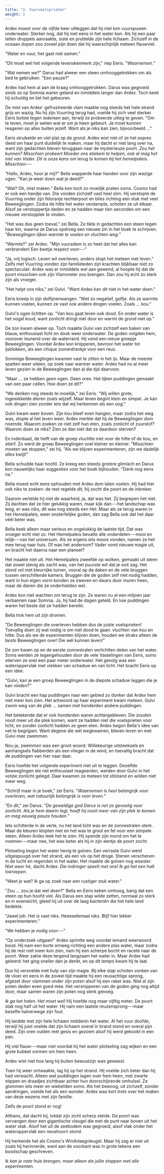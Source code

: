 ```yaml
---
title: "3. Vuurvoelsprieten"
weight: 3
---
```


Ardex moest voor de vijfde keer uitleggen dat hij niet kon vuurspuwen onderwater. Sterker nog, dat hij niet eens in het water kon. Als hij een paar tellen druppels aanraakte, siste en pruttelde zijn hele lichaam. Zichzelf in de oceaan dopen zou zoveel pijn doen dat hij waarschijnlijk meteen flauwviel.

"Water en vuur, het gaat niet samen."

"Dit moet wel het volgende levenskenmerk zijn," riep Eeris. "_Waarnemen._"

"Wat nemen we?" Darus had alweer een steen omhooggetrokken om als bed te gebruiken. "Een pauze?"

Ardex had hem al aan de kraag omhooggetrokken. Darus was gegroeid sinds ze op Somnia waren geland en inmiddels langer dan Ardex. Toch keek hij schuldig en liet het gebeuren.

De mist van Ardex' gefrustreerde vlam maakte nog steeds het hele strand grijs en wazig. Nu hij zijn Vuurring terug had, voelde hij zich veel sterker. Eeris botste tegen iedereen aan, terwijl ze probeerde uitleg te geven. "Om te leven, moet je weten wat er om je heen gebeurt. Je moet kunnen reageren op alles buiten jezelf. Want als je niks kan zien, bijvoorbeeld ..."

Eeris struikelde en viel plat op de grond. Ardex wist niet of ze het expres deed om haar punt duidelijk te maken, maar hij dacht er niet lang over na, want zijn gedachten bleven teruggaan naar de mysterieuze poort. _Zou het kunnen? Misschien probeert Moeder ons stiekem te helpen, ook al mag het niet van Vader. Dit is onze kans om terug te komen bij het hemelpaleis. Misschien---_

"Hallo, Ardex, hoor je mij?" Bella wapperde haar handen voor zijn wazige ogen. "Kan je weer doen wat je deed?"

"Wat? Oh, mist maken." Bella kon toch zo moeilijk praten soms. Cosmo had er ook een handje van. Die vonden zichzelf vast heel slim. Hij verstopte de Vuurring onder zijn feloranje rechterpoot en blies richting een stuk met veel Beweeglingen. Zodra de hitte het water verdampte, schoten ze uit elkaar. Alsof ze verstoppertje deden en ze hadden maar tien seconden om een nieuwe verstopplek te vinden.

"Het was dus geen toeval," zei Bella. Ze tikte in gedachten een steen tegen haar kin, waarna ze Darus opdroeg een nieuwe zin in het boek te schrijven. "_Beweeglingen lijken warmte te voelen en vluchten weg._"

"Warmte?" zei Ardex. "Mijn vuuradem is zo heet dat het alles kan verbranden! Een beetje respect voor---"

"Ja, vrij logisch. Leven wil overleven, anders stopt het meteen met leven." Zelfs met Vuurring vonden zijn familieleden zijn krachten blijkbaar niet zo spectaculair. Ardex was er inmiddels wel aan gewend, al hoopte hij dat de poort misschien ook zijn Vlamvreter zou brengen. Dan zou hij écht zo sterk zijn als vroeger.

"Het helpt ons niks," zei Gulvi. "Want Ardex kan dit niet _in_ het water doen."

Eeris kneep in zijn dolfijnenwangen. "Niet zo negatief, golfje. Als ze warmte kunnen voelen, kunnen ze vast ook andere dingen voelen. Zoals ... kou."

Gulvi's ogen lichtten op. "Van kou gaat leven ook dood. En onder water is het nogal koud, want zonlicht dringt niet door en warmt de grond niet op." 

De zon kwam alweer op. Toch maakte Gulvi van zichzelf een baken van blauw, enthousiast licht en dook weer onderwater. De goden volgden hem, voorover leunend over de waterrand. Hij vond een nieuw groepje Beweeglingen. Voordat Ardex kon knipperen, bevroor het water tot ijsblokken, als een chique zomerdrankje voor een reus. 

Sommige Beweeglingen kwamen vast te zitten in het ijs. Maar de meeste spatten weer uiteen, op zoek naar warmer water. Ardex had nu al meer leven gezien in de Beweeglingen dan al die tijd daarvoor.

"Maar ... ze hebben geen ogen. Geen oren. Het lijken puddingen gemaakt van een paar cellen. Hoe doen ze dit?"

"We denken nog steeds te moeilijk," zei Eeris. "Wij willen grote, ingewikkelde dieren zoals wijzelf. Maar leven begint klein en simpel. Je kan ook dingen zien zonder iets dat wij herkennen als een _oog_."

Gulvi kwam weer boven. Zijn kou bleef even hangen, maar zodra het weg was, stopte al het leven weer. Ardex merkte dat hij de Beweeglingen _dom_ noemde. Waarom zoeken ze niet zelf hun eten, zoals zonlicht of zuurstof? Waarom doen ze niks? Zien ze dan niet dat ze daardoor sterven?

En inderdaad, de helft van de groep vluchtte niet voor de hitte of de kou, en stierf. Zo werd de groep Beweeglingen snel kleiner en kleiner. "Misschien moeten we stoppen," zei hij. "Als we blijven experimenteren, zijn we dadelijk _alles_ kwijt!"

Bella schudde haar hoofd. Ze kreeg een steeds grotere glimlach en Darus kon nauwelijks haar suggesties voor het boek bijhouden. "Denk nog eens na."

Bella moest echt eens ophouden met Ardex dom laten voelen. Hij had hier ook niks te zoeken: de rest regelde dit, hij zocht die poort en de inbreker. 

Daarom vertelde hij niet de waarheid, ja, dat was het. Zij begrepen het niet. Zij dachten dat ze hier gelukkig waren, maar kijk dan---het landschap was leeg, er was niks, dit was nog steeds een Hel. Maar als ze terug waren in het Hemelpaleis, weer onsterfelijke goden, dan zag Bella ook dat het daar véél beter was.

Bella keek alleen maar serieus en ongelukkig de laatste tijd. Dat was vroeger echt niet zo. Het Hemelpaleis bevatte alle onderdelen---mooi en lelijk---van het universum. Als ze ergens iets moois vonden, namen ze het mee terug naar huis. Of was het andersom? Vader vond nieuwe magie uit, en bracht het daarna naar een planeet? 

Het maakte niet uit. Het Hemelpaleis zweefde op wolken, gemaakt uit steen dat zowel stevig als zacht was, van het puurste wit dat je ooit zag. Het stond vol met kleurrijke tuinen, vooral op da daken en de vele bruggen tussen verschillende kamers. Bruggen die de goden zelf niet nodig hadden, want in hun eigen vorm konden ze zweven en dwars door muren heen, maar de dieren die ze onderhielden wel.

Ardex kon niet wachten om terug te zijn. Ze waren nu al een miljoen jaar verbannen naar Somnia. Ja, hij had de dagen geteld. En luie puddingen waren het beste dat ze hadden bereikt.

Bella trok hem uit zijn dromen.

"De Beweeglingen die overleven hebben dus de juiste voelsprieten! Toevallig doen zij wat nodig is om niet dood te gaan: vluchten van kou en hitte. Dus als we de experimenten blijven doen, houden we straks alleen de _beste_ Beweeglingen over! Die wél kunnen leven!"

De zon kwam op en de eerste zonnestralen verlichtten delen van het water. Soms werden ze tegengehouden door de vele Vastelingen van Eeris, soms stierven ze snel een paar meter onderwater. Het gevolg was een wateroppervlak met vlekken van schaduw en van licht. Het bracht Eeris op een idee.

"Gulvi, kan je een groep Beweeglingen in de diepste schaduw leggen die je kan vinden?"

Gulvi bracht een hap puddingen naar een gebied zo donker dat Ardex hem niet meer kon zien. Het antwoord op haar experiment kwam meteen. Gulvi zwom weg van de plek ... samen met honderden andere puddingen.

Het betekende dat er ook honderden waren achtergebleven. Die zouden nooit meer uit die plek komen, want ze hadden niet die voelsprieten voor licht, en zonder zonlicht hadden ze geen eten. Ardex begon Bella's idee van net te begrijpen. Want degene die wél wegkwamen, bleven leven en met Gulvi mee zwemmen.

Nou ja, zwemmen was een groot woord. Willekeurige uitsteeksels en aanhangsels flabberden als een vlieger in de wind, en toevallig bracht dat de puddingen van hier naar daar.

Eeris hoefde het volgende experiment niet uit te leggen. Dezelfde Beweeglingen die net enthousiast reageerden, werden door Gulvi in het volste zonlicht gelegd. Daar kwamen ze meteen tot stilstand en wilden niet meer weg.

"Schrijf maar in je boek," zei Eeris. "_Waarnemen is heel belangrijk voor overleven, wat natuurlijk belangrijk is voor leven._"

"En dit," zei Darus. "_De geweldige god Darus is net zo gevoelig voor zonlicht. Als je hem daarin legt, hoeft hij nooit meer van zijn plek te komen en mag eeuwig pauze houden._"

Iets schitterde in de verte, nu het land licht was en de zonnestralen sterk. Maar de kleuren klopten niet en het was te groot en fel voor een simpele steen. Alleen Ardex leek het te zien. Hij opende zijn mond om het te noemen---maar nee, het was beter als hij in zijn eentje de poort zocht.

Plotseling begon het water hevig te golven. Een verraste Gulvi werd uitgespuugd over het strand, als een vis op het droge. Stenen verschenen in de lucht en regenden in het water. Het maakte de golven nog woester. _Niet weer hè,_ dacht Ardex. _Die indringer speelt met ons! Ik ga het een halt toeroepen._

"Weet je wat? Ik ga op zoek naar een rustiger stuk water."

"Zou ... zou je dat wel doen?" Bella en Eeris keken omhoog, bang dat een steen op hun hoofd viel. Als Darus een stap wilde zetten, normaal zo sterk en in evenwicht, gleed hij uit over de laag bacteriën die het hele land bedekte. 

"Jawel joh. Het is vast niks. Heeeeelemaal niks. Blijf hier lekker experimenteren." 

"We hebben je nodig voor---"

"Op onderzoek uitgaan!" Ardex sprintte weg voordat iemand weerwoord bood. Hij nam een korte omweg richting een andere plas water, maar zodra hij de rest niet meer kon zien, nam hij een scherpe bocht en racete naar de poort. Weer zakte deze tergend langzaam het water in. Maar Ardex had geleerd: het ging sneller dan je denkt, en op dit tempo kwam hij te laat. 

Dus hij versnelde met hulp van zijn magie. Bij elke stap schoten vonken van de vloer en eens in de zoveel tijd maakte hij een reusachtige sprong, afgezet door vlammen onder zijn poten alsof hij een raket was. Niet al zijn poten deden even goed mee. Het versnipperen van de goden ging nog altijd door, maar samen waren zijn poten nog sterk genoeg.

_Ik ga het halen. Het moet wel!_ Hij hoefde nog maar vijftig meter. De poort stak nog half uit het water. Hij nam een laatste reuzensprong---maar besefte halverwege zijn fout. 

Hij landde met zijn hele lichaam middenin het water. Al het vuur doofde, terwijl hij juist voelde dat zijn lichaam overal in brand stond en overal pijn deed. Zijn oren vulden met gesis en gezoem alsof hij werd gekookt in een pan.

Hij viel flauw---maar niet voordat hij het water plotseling zag wijken en een grote bubbel vormen om hem heen.

Ardex wist niet hoe lang hij buiten bewustzijn was geweest.

Toen hij weer ontwaakte, lag hij op het strand. Hij voelde zich beter dan hij had verwacht. Alleen wat puddingen lagen over hem heen, met zwarte stippen en draadjes zichtbaar achter hun doorschijnende omhulsel. Ze glommen iets meer en wiebelden soms. Als het bewoog, uit zichzelf, zonder aandringen, voelde het als een wonder. Ardex was kort _trots_ over het maken van deze wezens met zijn familie.

Zelfs de poort stond er nog!

Althans, dat dacht hij, totdat zijn zicht scherp stelde. De poort was vervangen door een gigantische vleugel die met de punt naar boven uit het water stak. Alsof het uit de zeebodem was gegroeid, alsof vlak onder het wateroppervlak een neushoorn stond. 

Hij herkende het als Cosmo's Windvlaagvleugel. Maar hij zag er niet uit zoals hij herinnerde, want aan de voorkant was in grote tekens een boodschap geschreven.

_Ik kan je naar huis brengen, maar alleen als jullie stoppen met alle experimenten._
